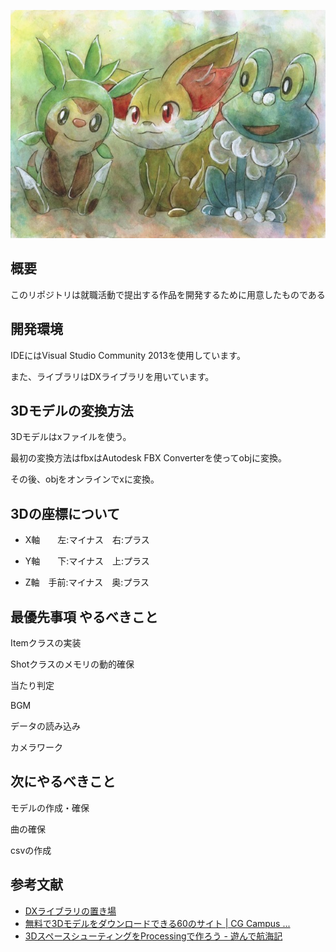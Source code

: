 ![](./xy_gosanke.jpg)

## 概要
このリポジトリは就職活動で提出する作品を開発するために用意したものである

## 開発環境
IDEにはVisual Studio Community 2013を使用しています。

また、ライブラリはDXライブラリを用いています。

## 3Dモデルの変換方法
3Dモデルはxファイルを使う。

最初の変換方法はfbxはAutodesk FBX Converterを使ってobjに変換。

その後、objをオンラインでxに変換。

## 3Dの座標について
- X軸　　左:マイナス　右:プラス

- Y軸　　下:マイナス　上:プラス

- Z軸　手前:マイナス　奥:プラス

## 最優先事項 やるべきこと
Itemクラスの実装

Shotクラスのメモリの動的確保

当たり判定

BGM

データの読み込み

カメラワーク

## 次にやるべきこと
モデルの作成・確保

曲の確保

csvの作成

## 参考文献
- [DXライブラリの置き場](http://dxlib.o.oo7.jp/)
- [無料で3Dモデルをダウンロードできる60のサイト | CG Campus ...](http://cgcampus.sitemix.jp/?p=312)
- [3DスペースシューティングをProcessingで作ろう - 遊んで航海記](http://eyln.hatenablog.com/entry/2015/12/18/223626)